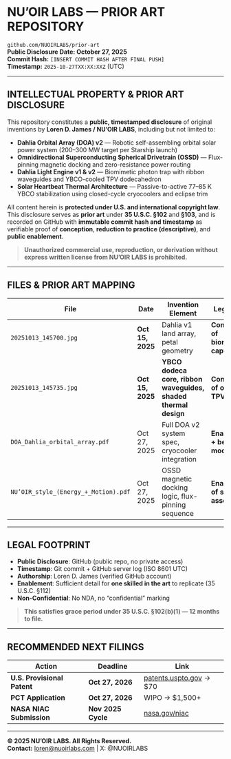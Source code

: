 # **NU’OIR LABS — PRIOR ART REPOSITORY**  
`github.com/NUOIRLABS/prior-art`  
**Public Disclosure Date: October 27, 2025**  
**Commit Hash:** `[INSERT COMMIT HASH AFTER FINAL PUSH]`  
**Timestamp:** `2025-10-27TXX:XX:XXZ` (UTC)

---

## **INTELLECTUAL PROPERTY & PRIOR ART DISCLOSURE**

This repository constitutes a **public, timestamped disclosure** of original inventions by **Loren D. James / NU’OIR LABS**, including but not limited to:

- **Dahlia Orbital Array (DOA) v2** — Robotic self-assembling orbital solar power system (200–300 MW target per Starship launch)  
- **Omnidirectional Superconducting Spherical Drivetrain (OSSD)** — Flux-pinning magnetic docking and zero-resistance power routing  
- **Dahlia Light Engine v1 & v2** — Biomimetic photon trap with ribbon waveguides and YBCO-cooled TPV dodecahedron  
- **Solar Heartbeat Thermal Architecture** — Passive-to-active 77–85 K YBCO stabilization using closed-cycle cryocoolers and eclipse trim  

All content herein is **protected under U.S. and international copyright law**.  
This disclosure serves as **prior art** under **35 U.S.C. §102** and **§103**, and is recorded on GitHub with **immutable commit hash and timestamp** as verifiable proof of **conception**, **reduction to practice (descriptive)**, and **public enablement**.

> **Unauthorized commercial use, reproduction, or derivation without express written license from NU’OIR LABS is prohibited.**

---

## **FILES & PRIOR ART MAPPING**

| **File** | **Date** | **Invention Element** | **Legal Role** |
|---------|---------|-----------------------|---------------|
| `20251013_145700.jpg` | **Oct 15, 2025** | Dahlia v1 land array, petal geometry | **Conception of biomimetic capture** |
| `20251013_145735.jpg` | **Oct 15, 2025** | **YBCO dodeca core, ribbon waveguides, shaded thermal design** | **Conception of orbital TPV engine** |
| `DOA_Dahlia_orbital_array.pdf` | Oct 27, 2025 | Full DOA v2 system spec, cryocooler integration | **Enablement + best mode** |
| `NU’OIR_style_(Energy_+_Motion).pdf` | Oct 27, 2025 | OSSD magnetic docking logic, flux-pinning sequence | **Enablement of self-assembly** |

---

## **LEGAL FOOTPRINT**

- **Public Disclosure**: GitHub (public repo, no private access)  
- **Timestamp**: Git commit + GitHub server log (ISO 8601 UTC)  
- **Authorship**: Loren D. James (verified GitHub account)  
- **Enablement**: Sufficient detail for **one skilled in the art** to replicate (35 U.S.C. §112)  
- **Non-Confidential**: No NDA, no “confidential” marking  

> **This satisfies grace period under 35 U.S.C. §102(b)(1) — 12 months to file.**

---

## **RECOMMENDED NEXT FILINGS**

| **Action** | **Deadline** | **Link** |
|----------|------------|--------|
| **U.S. Provisional Patent** | **Oct 27, 2026** | [patents.uspto.gov](https://patents.uspto.gov) → $70 |
| **PCT Application** | **Oct 27, 2026** | WIPO → $1,500+ |
| **NASA NIAC Submission** | **Nov 2025 Cycle** | [nasa.gov/niac](https://nasa.gov/niac) |

---

**© 2025 NU’OIR LABS. All Rights Reserved.**  
**Contact:** loren@nuoirlabs.com | X: @NUOIRLABS

